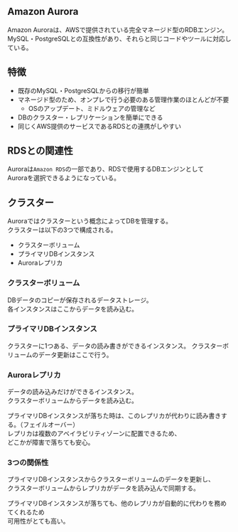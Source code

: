 ## Amazon Aurora
Amazon Auroraは、AWSで提供されている完全マネージド型のRDBエンジン。  
MySQL・PostgreSQLとの互換性があり、それらと同じコードやツールに対応している。

## 特徴
* 既存のMySQL・PostgreSQLからの移行が簡単
* マネージド型のため、オンプレで行う必要のある管理作業のほとんどが不要
  - OSのアップデート、ミドルウェアの管理など
* DBのクラスター・レプリケーションを簡単にできる
* 同じくAWS提供のサービスであるRDSとの連携がしやすい

## RDSとの関連性
Auroraは`Amazon RDS`の一部であり、RDSで使用するDBエンジンとして  
Auroraを選択できるようになっている。

## クラスター
Auroraではクラスターという概念によってDBを管理する。  
クラスターは以下の3つで構成される。

* クラスターボリューム
* プライマリDBインスタンス
* Auroraレプリカ

### クラスターボリューム
DBデータのコピーが保存されるデータストレージ。  
各インスタンスはここからデータを読み込む。

### プライマリDBインスタンス
クラスターに1つある、データの読み書きができるインスタンス。
クラスターボリュームのデータ更新はここで行う。
 
### Auroraレプリカ
データの読み込みだけができるインスタンス。  
クラスターボリュームからデータを読み込む。

プライマリDBインスタンスが落ちた時は、このレプリカが代わりに読み書きする。（フェイルオーバー）  
レプリカは複数のアベイラビリティゾーンに配置できるため、  
どこかが障害で落ちても安心。

### 3つの関係性
プライマリDBインスタンスからクラスターボリュームのデータを更新し、  
クラスターボリュームからレプリカがデータを読み込んで同期する。

プライマリDBインスタンスが落ちても、他のレプリカが自動的に代わりを務めてくれるため  
可用性がとても高い。